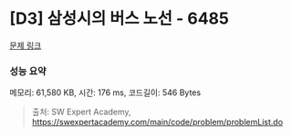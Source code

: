 # [D3] 삼성시의 버스 노선 - 6485 

[문제 링크](https://swexpertacademy.com/main/code/problem/problemDetail.do?contestProbId=AWczm7QaACgDFAWn) 

### 성능 요약

메모리: 61,580 KB, 시간: 176 ms, 코드길이: 546 Bytes



> 출처: SW Expert Academy, https://swexpertacademy.com/main/code/problem/problemList.do